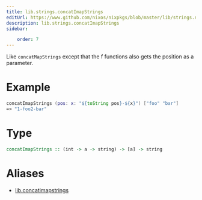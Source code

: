 ```yaml
---
title: lib.strings.concatImapStrings
editUrl: https://www.github.com/nixos/nixpkgs/blob/master/lib/strings.nix#L97C23
description: lib.strings.concatImapStrings
sidebar:

    order: 7
---
```


Like `concatMapStrings` except that the f functions also gets the
position as a parameter.

# Example

```nix
concatImapStrings (pos: x: "${toString pos}-${x}") ["foo" "bar"]
=> "1-foo2-bar"
```

# Type

```haskell
concatImapStrings :: (int -> a -> string) -> [a] -> string
```


# Aliases

- [lib.concatimapstrings](/nix-doc-comments/reference/lib/lib-concatimapstrings)


